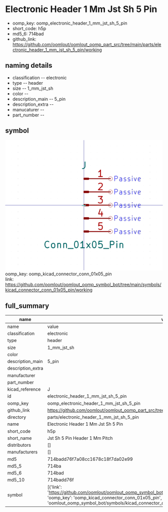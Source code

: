 # Electronic Header 1 Mm Jst Sh 5 Pin

  
* oomp_key: oomp_electronic_header_1_mm_jst_sh_5_pin 
* short_code: h5p
* md5_6: 714bad  
* github_link: https://github.com/oomlout/oomlout_oomp_part_src/tree/main/parts/electronic_header_1_mm_jst_sh_5_pin/working  
## naming details
* classification -- electronic
* type -- header
* size -- 1_mm_jst_sh
* color -- 
* description_main -- 5_pin
* description_extra -- 
* manucaturer -- 
* part_number -- 



## symbol

![](symbol/0/working/working_600.png)  
oomp_key: oomp_kicad_connector_conn_01x05_pin  
link: https://github.com/oomlout/oomlout_oomp_symbol_bot/tree/main/symbols/kicad_connector_conn_01x05_pin/working  


## full_summary
| name | value | 
| --- | --- | 
| name | value | 
| classification | electronic | 
| type | header | 
| size | 1_mm_jst_sh | 
| color |  | 
| description_main | 5_pin | 
| description_extra |  | 
| manufacturer |  | 
| part_number |  | 
| kicad_reference | J | 
| id | electronic_header_1_mm_jst_sh_5_pin | 
| oomp_key | oomp_electronic_header_1_mm_jst_sh_5_pin | 
| github_link | https://github.com/oomlout/oomlout_oomp_part_src/tree/main/parts/electronic_header_1_mm_jst_sh_5_pin/working | 
| directory | parts/electronic_header_1_mm_jst_sh_5_pin | 
| name | Electronic Header 1 Mm Jst Sh 5 Pin | 
| short_code | h5p | 
| short_name | Jst Sh 5 Pin Header 1 Mm Pitch | 
| distributors | [] | 
| manufacturers | [] | 
| md5 | 714badd76f7a08cc1678c18f7da02e99 | 
| md5_5 | 714ba | 
| md5_6 | 714bad | 
| md5_10 | 714badd76f | 
| symbol | [{'link': 'https://github.com/oomlout/oomlout_oomp_symbol_bot/tree/main/symbols/kicad_connector_conn_01x05_pin', 'oomp_key': 'oomp_kicad_connector_conn_01x05_pin', 'directory': 'oomlout_oomp_symbol_bot/symbols/kicad_connector_conn_01x05_pin//working/working.kicad_sym'}] | 
